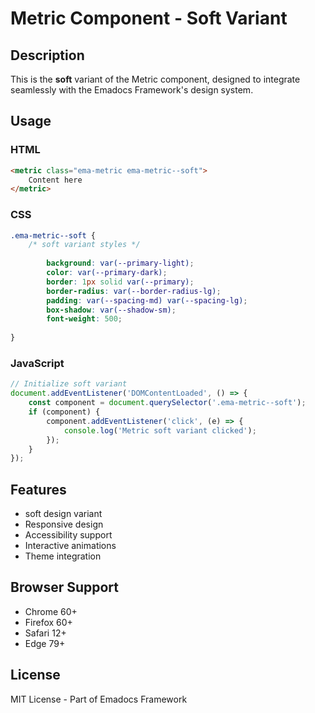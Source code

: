 # Metric Component - Soft Variant

## Description
This is the **soft** variant of the Metric component, designed to integrate seamlessly with the Emadocs Framework's design system.

## Usage

### HTML
```html
<metric class="ema-metric ema-metric--soft">
    Content here
</metric>
```

### CSS
```css
.ema-metric--soft {
    /* soft variant styles */
    
        background: var(--primary-light);
        color: var(--primary-dark);
        border: 1px solid var(--primary);
        border-radius: var(--border-radius-lg);
        padding: var(--spacing-md) var(--spacing-lg);
        box-shadow: var(--shadow-sm);
        font-weight: 500;
    
}
```

### JavaScript
```javascript
// Initialize soft variant
document.addEventListener('DOMContentLoaded', () => {
    const component = document.querySelector('.ema-metric--soft');
    if (component) {
        component.addEventListener('click', (e) => {
            console.log('Metric soft variant clicked');
        });
    }
});
```

## Features
- soft design variant
- Responsive design
- Accessibility support
- Interactive animations
- Theme integration

## Browser Support
- Chrome 60+
- Firefox 60+
- Safari 12+
- Edge 79+

## License
MIT License - Part of Emadocs Framework

